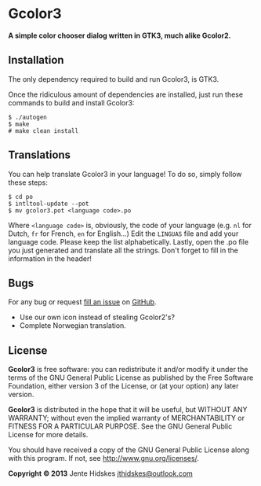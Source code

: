 Gcolor3
=========

**A simple color chooser dialog written in GTK3, much alike Gcolor2.**

Installation
------------

The only dependency required to build and run Gcolor3, is GTK3.

Once the ridiculous amount of dependencies are installed, just run these commands to build and install Gcolor3:

	$ ./autogen
    $ make
    # make clean install

Translations
-----------

You can help translate Gcolor3 in your language!
To do so, simply follow these steps:

	$ cd po
	$ intltool-update --pot
	$ mv gcolor3.pot <language code>.po

Where `<language code>` is, obviously, the code of your language (e.g. `nl` for Dutch, `fr` for French, `en` for English...)
Edit the `LINGUAS` file and add your language code. Please keep the list alphabetically.
Lastly, open the .po file you just generated and translate all the strings. Don't forget to fill in the information in the header!

Bugs
----

For any bug or request [fill an issue][bug] on [GitHub][ghp].

  [bug]: https://github.com/Unia/gcolor3/issues
  [ghp]: https://github.com/Unia/gcolor3

* Use our own icon instead of stealing Gcolor2's?
* Complete Norwegian translation.

License
-------
**Gcolor3** is free software: you can redistribute it and/or modify it under the terms of the GNU General Public License as published by the Free Software Foundation, either version 3 of the License, or (at your option) any later version.

**Gcolor3** is distributed in the hope that it will be useful, but WITHOUT ANY WARRANTY; without even the implied warranty of MERCHANTABILITY or FITNESS FOR A PARTICULAR PURPOSE. See the GNU General Public License for more details.

You should have received a copy of the GNU General Public License along with this program. If not, see <http://www.gnu.org/licenses/>.

**Copyright © 2013** Jente Hidskes <jthidskes@outlook.com>
